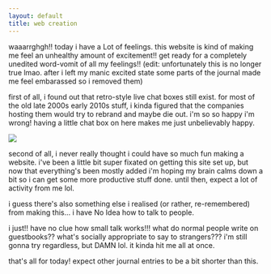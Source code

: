 ```yaml
---
layout: default
title: web creation
---
```

<p>waaarrghgh!! today i have a Lot of feelings. this website is kind of making me feel
   an unhealthy amount of excitement!! get ready for a completely unedited word-vomit
   of all my feelings!! (edit: unfortunately this is no longer true lmao. after i left
   my manic excited state some parts of the journal made me feel embarassed so i removed them)</p>
        
<p>first of all, i found out that retro-style live chat boxes still exist. for most of the 
   old late 2000s early 2010s stuff, i kinda figured that the companies hosting them would
   try to rebrand and maybe die out. i'm so so happy i'm wrong! having a little chat box on here makes me just unbelievably happy.</p>
        
<img src="{% link assets/images/drfrg.gif %}">
        
<p>second of all, i never really thought i could have so much fun making a website.
   i've been a little bit super fixated on getting this site set up, but now that everything's been mostly added i'm hoping my 
   brain calms down a bit so i can get some more productive stuff done. until then, expect a lot of
   activity from me lol.</p>

<p>i guess there's also something else i realised (or rather, re-remembered) from making this... i have 
   No Idea how to talk to people.</p> 
   <p>i just!! have no clue how small talk works!!! what do normal people write on guestbooks?? 
      what's socially appropriate to say to strangers??? i'm still gonna try regardless, but DAMN lol. 
      it kinda hit me all at once.
   <p>that's all for today! expect other journal entries to be a bit shorter than this.</p>